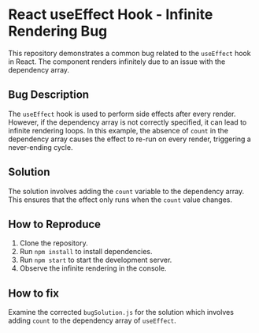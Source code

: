 # React useEffect Hook - Infinite Rendering Bug

This repository demonstrates a common bug related to the `useEffect` hook in React.  The component renders infinitely due to an issue with the dependency array.

## Bug Description
The `useEffect` hook is used to perform side effects after every render. However, if the dependency array is not correctly specified, it can lead to infinite rendering loops. In this example, the absence of `count` in the dependency array causes the effect to re-run on every render, triggering a never-ending cycle.

## Solution
The solution involves adding the `count` variable to the dependency array. This ensures that the effect only runs when the `count` value changes.

## How to Reproduce
1. Clone the repository.
2. Run `npm install` to install dependencies.
3. Run `npm start` to start the development server.
4. Observe the infinite rendering in the console.

## How to fix
Examine the corrected `bugSolution.js` for the solution which involves adding `count` to the dependency array of `useEffect`.
